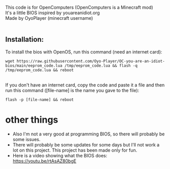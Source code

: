 This code is for OpenComputers (OpenComputers is a Minecraft mod)<br>
It's a little BIOS inspired by youareanidiot.org<br>
Made by OyoPlayer (minecraft username)</br><br>

## Installation:
To install the bios with OpenOS, run this command (need an internet card):
```
wget https://raw.githubusercontent.com/Oyo-Player/OC-you-are-an-idiot-bios/main/eeprom_code.lua /tmp/eeprom_code.lua && flash -q /tmp/eeprom_code.lua && reboot
```
</br>If you don't have an internet card, copy the code and paste it a file and then run this command ([file-name] is the name you gave to the file):
```
flash -p [file-name] && reboot
```

# other things
- Also I'm not a very good at programming BIOS, so there will probably be some issues.<br>
- There will probably be some updates for some days but I'll not work a lot on this project. This project has been made only for fun.<br>
- Here is a video showing what the BIOS does: https://youtu.be/rtAsAZ80bgE
